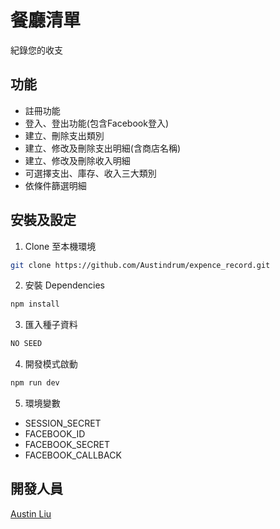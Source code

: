 # 餐廳清單
紀錄您的收支

## 功能
- 註冊功能
- 登入、登出功能(包含Facebook登入)
- 建立、刪除支出類別
- 建立、修改及刪除支出明細(含商店名稱)
- 建立、修改及刪除收入明細
- 可選擇支出、庫存、收入三大類別
- 依條件篩選明細
## 安裝及設定
1. Clone 至本機環境
```bash
git clone https://github.com/Austindrum/expence_record.git
```
2. 安裝 Dependencies
```bash
npm install
```
3. 匯入種子資料
```bash
NO SEED
```
4. 開發模式啟動
```bash
npm run dev
```
5. 環境變數
- SESSION_SECRET
- FACEBOOK_ID
- FACEBOOK_SECRET
- FACEBOOK_CALLBACK
## 開發人員
[Austin Liu](https://github.com/Austindrum)